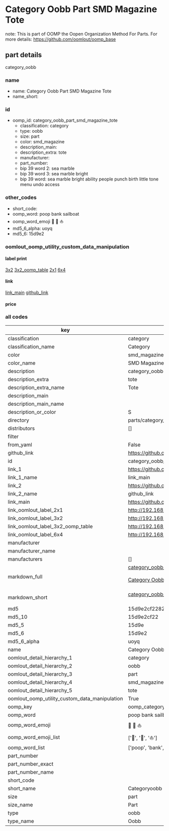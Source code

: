 # Category Oobb Part SMD Magazine Tote  

note: This is part of OOMP the Oopen Organization Method For Parts. For more details: https://github.com/oomlout/oomp_base

##  part details



category_oobb

### name
* name: Category Oobb Part SMD Magazine Tote
* name_short: 
### id
* oomp_id: category_oobb_part_smd_magazine_tote
  * classification: category
  * type: oobb
  * size: part
  * color: smd_magazine
  * description_main: 
  * description_extra: tote
  * manufacturer: 
  * part_number: 
  * bip 39 word 2: sea marble
  * bip 39 word 3: sea marble bright
  * bip 39 word: sea marble bright ability people punch birth little tone menu undo access

### other_codes
* short_code: 
* oomp_word: poop bank sailboat
* oomp_word_emoji :poop: :bank: :sailboat:
* md5_6_alpha: uoyq
* md5_6: 15d9e2






### oomlout_oomp_utility_custom_data_manipulation
#### label print
[3x2](http://192.168.1.245:1112/?label=oomp%20uoyq)
[3x2_oomp_table](http://192.168.1.107:1112/?label=oomp%20uoyq)
[2x1](http://192.168.1.242:1112/?label=oomp%20uoyq)
[6x4](http://192.168.1.55:1112/?label=oomp%20uoyq)    

#### link

[link_main](https://github.com/oomlout/oomlout_oomp_current_version_messy/tree/main/parts/category_oobb_part_smd_magazine_tote) [github_link](https://github.com/oomlout/oomlout_oomp_part_src/tree/main/parts/category_oobb_part_smd_magazine_tote)                             

#### price







### all codes 
| key | value |  
| --- | --- |  
| classification | category |  
| classification_name | Category |  
| color | smd_magazine |  
| color_name | SMD Magazine |  
| description | category_oobb |  
| description_extra | tote |  
| description_extra_name | Tote |  
| description_main |  |  
| description_main_name |  |  
| description_or_color | S  |  
| directory | parts/category_oobb_part_smd_magazine_tote |  
| distributors | [] |  
| filter |  |  
| from_yaml | False |  
| github_link | https://github.com/oomlout/oomlout_oomp_part_src/tree/main/parts/category_oobb_part_smd_magazine_tote |  
| id | category_oobb_part_smd_magazine_tote |  
| link_1 | https://github.com/oomlout/oomlout_oomp_current_version_messy/tree/main/parts/category_oobb_part_smd_magazine_tote |  
| link_1_name | link_main |  
| link_2 | https://github.com/oomlout/oomlout_oomp_part_src/tree/main/parts/category_oobb_part_smd_magazine_tote |  
| link_2_name | github_link |  
| link_main | https://github.com/oomlout/oomlout_oomp_current_version_messy/tree/main/parts/category_oobb_part_smd_magazine_tote |  
| link_oomlout_label_2x1 | http://192.168.1.242:1112/?label=oomp%20uoyq |  
| link_oomlout_label_3x2 | http://192.168.1.245:1112/?label=oomp%20uoyq |  
| link_oomlout_label_3x2_oomp_table | http://192.168.1.107:1112/?label=oomp%20uoyq |  
| link_oomlout_label_6x4 | http://192.168.1.55:1112/?label=oomp%20uoyq |  
| manufacturer |  |  
| manufacturer_name |  |  
| manufacturers | [] |  
| markdown_full | [category_oobb_part_smd_magazine_tote](https://github.com/oomlout/oomlout_oomp_current_version_messy/tree/main/parts/category_oobb_part_smd_magazine_tote)<br>[](https://github.com/oomlout/oomlout_oomp_current_version_messy/tree/main/parts/category_oobb_part_smd_magazine_tote)<br>[Category Oobb Part Smd Magazine Tote](https://github.com/oomlout/oomlout_oomp_current_version_messy/tree/main/parts/category_oobb_part_smd_magazine_tote)<br><br> |  
| markdown_short | [category_oobb_part_smd_magazine_tote](https://github.com/oomlout/oomlout_oomp_current_version_messy/tree/main/parts/category_oobb_part_smd_magazine_tote)<br><br> |  
| md5 | 15d9e2cf228282d6b75160023821ee0f |  
| md5_10 | 15d9e2cf22 |  
| md5_5 | 15d9e |  
| md5_6 | 15d9e2 |  
| md5_6_alpha | uoyq |  
| name | Category Oobb Part SMD Magazine Tote |  
| oomlout_detail_hierarchy_1 | category |  
| oomlout_detail_hierarchy_2 | oobb |  
| oomlout_detail_hierarchy_3 | part |  
| oomlout_detail_hierarchy_4 | smd_magazine |  
| oomlout_detail_hierarchy_5 | tote |  
| oomlout_oomp_utility_custom_data_manipulation | True |  
| oomp_key | oomp_category_oobb_part_smd_magazine_tote |  
| oomp_word | poop bank sailboat |  
| oomp_word_emoji | :poop: :bank: :sailboat: |  
| oomp_word_emoji_list | [':poop:', ':bank:', ':sailboat:'] |  
| oomp_word_list | ['poop', 'bank', 'sailboat'] |  
| part_number |  |  
| part_number_exact |  |  
| part_number_name |  |  
| short_code |  |  
| short_name | Categoryoobb |  
| size | part |  
| size_name | Part |  
| type | oobb |  
| type_name | Oobb |  
